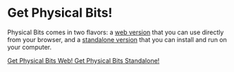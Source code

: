 # Get Physical Bits!

Physical Bits comes in two flavors: a [web version](./WEB.md) that you can use directly from your browser, and a [standalone version](./STANDALONE.md) that you can install and run on your computer.

<a class="h4 btn btn-large" href="./WEB.html" type="button">
  <i class="fa fa-download mr-2"></i>
  <span>Get Physical Bits Web!</span>
</a>

<a class="h4 btn btn-large" href="./STANDALONE.html" type="button">
  <i class="fa fa-download mr-2"></i>
  <span>Get Physical Bits Standalone!</span>
</a>
